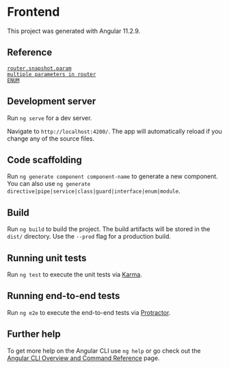 # Frontend

This project was generated with Angular 11.2.9.

## Reference

[`router.snapshot.param`](https://stackoverflow.com/questions/56271351/how-to-get-id-from-the-url-using-snapshot-or-activatedroute-subscriber-in-angula)  
[`multiple parameters in router`](https://stackoverflow.com/questions/56271351/how-to-get-id-from-the-url-using-snapshot-or-activatedroute-subscriber-in-angula)  
[`ENUM`](https://medium.com/enjoy-life-enjoy-coding/typescript-%E5%96%84%E7%94%A8-enum-%E6%8F%90%E9%AB%98%E7%A8%8B%E5%BC%8F%E7%9A%84%E5%8F%AF%E8%AE%80%E6%80%A7-%E5%9F%BA%E6%9C%AC%E7%94%A8%E6%B3%95-feat-javascript-b20d6bbbfe00)  

## Development server

Run `ng serve` for a dev server. 

Navigate to `http://localhost:4200/`. The app will automatically reload if you change any of the source files.

## Code scaffolding

Run `ng generate component component-name` to generate a new component. You can also use `ng generate directive|pipe|service|class|guard|interface|enum|module`.

## Build

Run `ng build` to build the project. The build artifacts will be stored in the `dist/` directory. Use the `--prod` flag for a production build.

## Running unit tests

Run `ng test` to execute the unit tests via [Karma](https://karma-runner.github.io).

## Running end-to-end tests

Run `ng e2e` to execute the end-to-end tests via [Protractor](http://www.protractortest.org/).

## Further help

To get more help on the Angular CLI use `ng help` or go check out the [Angular CLI Overview and Command Reference](https://angular.io/cli) page.
